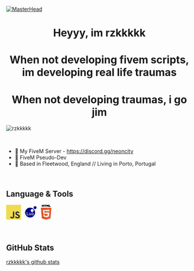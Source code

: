 [![MasterHead](https://developers.giphy.com/branch/master/static/api-512d36c09662682717108a38bbb5c57d.gif)](https://google.com/)


<h1 align="center">Heyyy, im rzkkkkk</h1>
<h1 align="center">When not developing fivem scripts, im developing real life traumas</h1>
<h1 align="center">When not developing traumas, i go jim</h1>
<p align="left"> <img src="https://komarev.com/ghpvc/?username=naornc&label=Profile%20views&color=0e75b6&style=flat" alt="rzkkkkk" /> </p>

<br>

- 🌴 My FiveM Server - https://discord.gg/neoncity
- 🧰 FiveM Pseudo-Dev
- 📍 Based in Fleetwood, England // Living in Porto, Portugal


<br>

<h2> Language & Tools </h2>

<code><img height="40" width="40" src="https://raw.githubusercontent.com/github/explore/80688e429a7d4ef2fca1e82350fe8e3517d3494d/topics/javascript/javascript.png"></code>
<code><img height="40" width="40" src="https://raw.githubusercontent.com/github/explore/80688e429a7d4ef2fca1e82350fe8e3517d3494d/topics/lua/lua.png"></code>
<code><img height="40" width="40" src="https://raw.githubusercontent.com/github/explore/80688e429a7d4ef2fca1e82350fe8e3517d3494d/topics/html/html.png"></code>

<br>

<h2> GitHub Stats </h2>

[rzkkkkk's github stats](https://github-readme-stats.vercel.app/api?username=rzkkkkk&show_icons=true&theme=tokyonight)